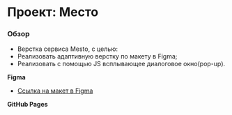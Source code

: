 # Проект: Место

### Обзор

* Верстка сервиса Mesto, с целью:
* Реализовать адаптивную верстку по макету в Figma;
* Реализовать с помощью JS всплывающее диалоговое окно(pop-up).

**Figma**

* [Ссылка на макет в Figma](https://www.figma.com/file/2cn9N9jSkmxD84oJik7xL7/JavaScript.-Sprint-4?node-id=0%3A1)

**GitHub Pages**
